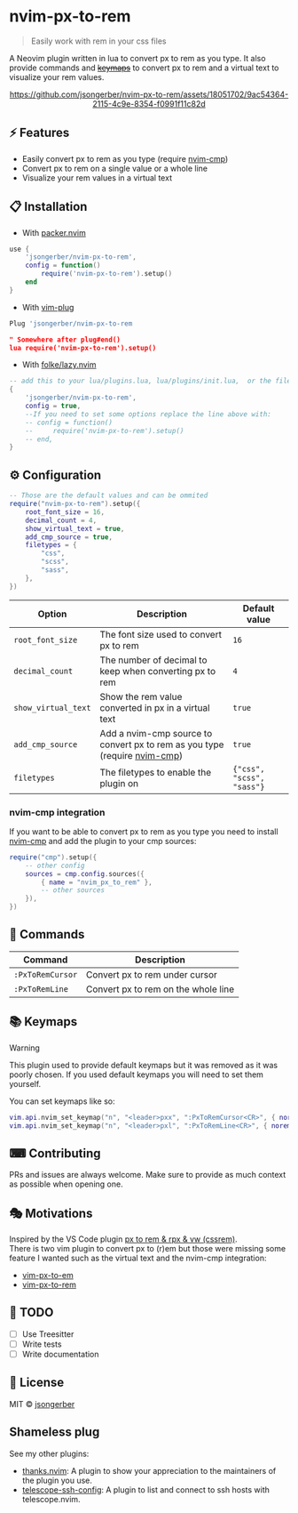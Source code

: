# nvim-px-to-rem

> Easily work with rem in your css files

A Neovim plugin written in lua to convert px to rem as you type. It also provide commands and [~~keymaps~~](#-keymaps) to convert px to rem and a virtual text to visualize your rem values.

<div align="center">

https://github.com/jsongerber/nvim-px-to-rem/assets/18051702/9ac54364-2115-4c9e-8354-f0991f11c82d

</div>

## ⚡️ Features

-   Easily convert px to rem as you type (require [nvim-cmp](https://github.com/hrsh7th/nvim-cmp))
-   Convert px to rem on a single value or a whole line
-   Visualize your rem values in a virtual text

## 📋 Installation

-   With [packer.nvim](https://github.com/wbthomason/packer.nvim)

```lua
use {
    'jsongerber/nvim-px-to-rem',
    config = function()
        require('nvim-px-to-rem').setup()
    end
}
```

-   With [vim-plug](https://github.com/junegunn/vim-plug)

```lua
Plug 'jsongerber/nvim-px-to-rem

" Somewhere after plug#end()
lua require('nvim-px-to-rem').setup()
```

-   With [folke/lazy.nvim](https://github.com/folke/lazy.nvim)

```lua
-- add this to your lua/plugins.lua, lua/plugins/init.lua,  or the file you keep your other plugins:
{
    'jsongerber/nvim-px-to-rem',
    config = true,
    --If you need to set some options replace the line above with:
    -- config = function()
    --     require('nvim-px-to-rem').setup()
    -- end,
}
```

## ⚙ Configuration

```lua
-- Those are the default values and can be ommited
require("nvim-px-to-rem").setup({
    root_font_size = 16,
    decimal_count = 4,
    show_virtual_text = true,
    add_cmp_source = true,
    filetypes = {
        "css",
        "scss",
        "sass",
    },
})
```

| Option              | Description                                                                                                      | Default value             |
| ------------------- | ---------------------------------------------------------------------------------------------------------------- | ------------------------- |
| `root_font_size`    | The font size used to convert px to rem                                                                          | `16`                      |
| `decimal_count`     | The number of decimal to keep when converting px to rem                                                          | `4`                       |
| `show_virtual_text` | Show the rem value converted in px in a virtual text                                                             | `true`                    |
| `add_cmp_source`    | Add a nvim-cmp source to convert px to rem as you type (require [nvim-cmp](https://github.com/hrsh7th/nvim-cmp)) | `true`                    |
| `filetypes`         | The filetypes to enable the plugin on                                                                            | `{"css", "scss", "sass"}` |

### nvim-cmp integration

If you want to be able to convert px to rem as you type you need to install [nvim-cmp](https://github.com/hrsh7th/nvim-cmp) and add the plugin to your cmp sources:

```lua
require("cmp").setup({
    -- other config
    sources = cmp.config.sources({
        { name = "nvim_px_to_rem" },
        -- other sources
    }),
})
```

## 🧰 Commands

| Command          | Description                         |
| ---------------- | ----------------------------------- |
| `:PxToRemCursor` | Convert px to rem under cursor      |
| `:PxToRemLine`   | Convert px to rem on the whole line |

## 📚 Keymaps

> [!WARNING]
> This plugin used to provide default keymaps but it was removed as it was poorly chosen.
> If you used default keymaps you will need to set them yourself.

You can set keymaps like so:

```lua
vim.api.nvim_set_keymap("n", "<leader>pxx", ":PxToRemCursor<CR>", { noremap = true })
vim.api.nvim_set_keymap("n", "<leader>pxl", ":PxToRemLine<CR>", { noremap = true })
```

## ⌨ Contributing

PRs and issues are always welcome. Make sure to provide as much context as possible when opening one.

## 🎭 Motivations

Inspired by the VS Code plugin [px to rem & rpx & vw (cssrem)](https://marketplace.visualstudio.com/items?itemName=cipchk.cssrem).  
There is two vim plugin to convert px to \(r\)em but those were missing some feature I wanted such as the virtual text and the nvim-cmp integration:

-   [vim-px-to-em](https://github.com/chiedo/vim-px-to-em)
-   [vim-px-to-rem](https://github.com/Oldenborg/vim-px-to-rem)

## 📝 TODO

-   [ ] Use Treesitter
-   [ ] Write tests
-   [ ] Write documentation

## 📜 License

MIT © [jsongerber](https://github.com/jsongerber/nvim-px-to-rem/blob/master/LICENSE)

## Shameless plug

See my other plugins:

-   [thanks.nvim](https://github.com/jsongerber/thanks.nvim): A plugin to show your appreciation to the maintainers of the plugin you use.
-   [telescope-ssh-config](https://github.com/jsongerber/telescope-ssh-config): A plugin to list and connect to ssh hosts with telescope.nvim.
